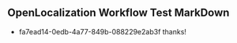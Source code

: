 ## OpenLocalization Workflow Test MarkDown

* fa7ead14-0edb-4a77-849b-088229e2ab3f 
thanks!



<!--HONumber=Jan16_HO4-->
